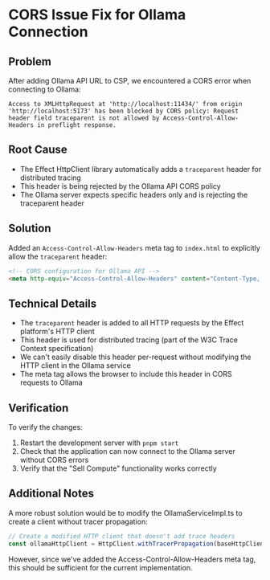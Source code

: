# CORS Issue Fix for Ollama Connection

## Problem
After adding Ollama API URL to CSP, we encountered a CORS error when connecting to Ollama:

```
Access to XMLHttpRequest at 'http://localhost:11434/' from origin 'http://localhost:5173' has been blocked by CORS policy: Request header field traceparent is not allowed by Access-Control-Allow-Headers in preflight response.
```

## Root Cause
- The Effect HttpClient library automatically adds a `traceparent` header for distributed tracing
- This header is being rejected by the Ollama API CORS policy
- The Ollama server expects specific headers only and is rejecting the traceparent header

## Solution
Added an `Access-Control-Allow-Headers` meta tag to `index.html` to explicitly allow the `traceparent` header:

```html
<!-- CORS configuration for Ollama API -->
<meta http-equiv="Access-Control-Allow-Headers" content="Content-Type, traceparent" />
```

## Technical Details
- The `traceparent` header is added to all HTTP requests by the Effect platform's HTTP client
- This header is used for distributed tracing (part of the W3C Trace Context specification)
- We can't easily disable this header per-request without modifying the HTTP client in the Ollama service
- The meta tag allows the browser to include this header in CORS requests to Ollama

## Verification
To verify the changes:
1. Restart the development server with `pnpm start`
2. Check that the application can now connect to the Ollama server without CORS errors
3. Verify that the "Sell Compute" functionality works correctly

## Additional Notes
A more robust solution would be to modify the OllamaServiceImpl.ts to create a client without tracer propagation:
```typescript
// Create a modified HTTP client that doesn't add trace headers
const ollamaHttpClient = HttpClient.withTracerPropagation(baseHttpClient, false);
```

However, since we've added the Access-Control-Allow-Headers meta tag, this should be sufficient for the current implementation.